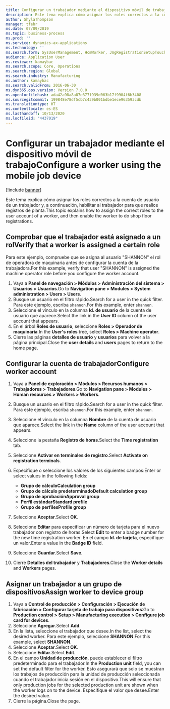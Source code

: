 ```yaml
---
title: Configurar un trabajador mediante el dispositivo móvil de trabajo
description: Este tema explica cómo asignar los roles correctos a la cuenta de usuario de un trabajador y, a continuación, habilitar al trabajador para que realice registros de planta.
author: ShylaThompson
manager: tfehr
ms.date: 07/09/2019
ms.topic: business-process
ms.prod: ''
ms.service: dynamics-ax-applications
ms.technology: ''
ms.search.form: SysUserManagement, HcmWorker, JmgRegistrationSetupTouch, JmgRegistrationSetupAssignUsers
audience: Application User
ms.reviewer: kamaybac
ms.search.scope: Core, Operations
ms.search.region: Global
ms.search.industry: Manufacturing
ms.author: kamaybac
ms.search.validFrom: 2016-06-30
ms.dyn365.ops.version: Version 7.0.0
ms.openlocfilehash: ada42a98a8a87e377f939d063b17f9904f6b3408
ms.sourcegitcommit: 199848e78df5cb7c439b001bdbe1ece963593cdb
ms.translationtype: HT
ms.contentlocale: es-ES
ms.lasthandoff: 10/13/2020
ms.locfileid: "4437019"
---
```

# <a name="configure-a-worker-using-the-mobile-job-device"></a><span data-ttu-id="ffce4-103">Configurar un trabajador mediante el dispositivo móvil de trabajo</span><span class="sxs-lookup"><span data-stu-id="ffce4-103">Configure a worker using the mobile job device</span></span>

[!include [banner](../../includes/banner.md)]

<span data-ttu-id="ffce4-104">Este tema explica cómo asignar los roles correctos a la cuenta de usuario de un trabajador y, a continuación, habilitar al trabajador para que realice registros de planta.</span><span class="sxs-lookup"><span data-stu-id="ffce4-104">This topic explains how to assign the correct roles to the user account of a worker, and then enable the worker to do shop floor registrations.</span></span>

## <a name="verify-that-a-worker-is-assigned-a-certain-role"></a><span data-ttu-id="ffce4-105">Comprobar que el trabajador está asignado a un rol</span><span class="sxs-lookup"><span data-stu-id="ffce4-105">Verify that a worker is assigned a certain role</span></span>

<span data-ttu-id="ffce4-106">Para este ejemplo, compruebe que se asigna al usuario "SHANNON" el rol de operadora de maquinaria antes de configurar la cuenta de la trabajadora.</span><span class="sxs-lookup"><span data-stu-id="ffce4-106">For this example, verify that user "SHANNON" is assigned the machine operator role before you configure the worker account.</span></span>

1. <span data-ttu-id="ffce4-107">Vaya a **Panel de navegación > Módulos > Administración del sistema > Usuarios > Usuarios**.</span><span class="sxs-lookup"><span data-stu-id="ffce4-107">Go to **Navigation pane > Modules > System administration > Users > Users**.</span></span>
2. <span data-ttu-id="ffce4-108">Busque un usuario en el filtro rápido.</span><span class="sxs-lookup"><span data-stu-id="ffce4-108">Search for a user in the quick filter.</span></span> <span data-ttu-id="ffce4-109">Para este ejemplo, escriba `shannon`.</span><span class="sxs-lookup"><span data-stu-id="ffce4-109">For this example, enter `shannon`.</span></span>
3. <span data-ttu-id="ffce4-110">Seleccione el vínculo en la columna **Id. de usuario** de la cuenta de usuario que aparece.</span><span class="sxs-lookup"><span data-stu-id="ffce4-110">Select the link in the **User ID** column of the user account that appears.</span></span>
4. <span data-ttu-id="ffce4-111">En el árbol **Roles de usuario**, seleccione **Roles > Operador de maquinaria**.</span><span class="sxs-lookup"><span data-stu-id="ffce4-111">In the **User's roles** tree, select **Roles > Machine operator**.</span></span>
5. <span data-ttu-id="ffce4-112">Cierre las páginas **detalles de usuario** y **usuarios** para volver a la página principal.</span><span class="sxs-lookup"><span data-stu-id="ffce4-112">Close the **user details** and **users** pages to return to the home page.</span></span>

## <a name="configure-worker-account"></a><span data-ttu-id="ffce4-113">Configurar la cuenta de trabajador</span><span class="sxs-lookup"><span data-stu-id="ffce4-113">Configure worker account</span></span>
1. <span data-ttu-id="ffce4-114">Vaya a **Panel de exploración > Módulos > Recursos humanos > Trabajadores > Trabajadores**.</span><span class="sxs-lookup"><span data-stu-id="ffce4-114">Go to **Navigation pane > Modules > Human resources > Workers > Workers**.</span></span>
2. <span data-ttu-id="ffce4-115">Busque un usuario en el filtro rápido.</span><span class="sxs-lookup"><span data-stu-id="ffce4-115">Search for a user in the quick filter.</span></span> <span data-ttu-id="ffce4-116">Para este ejemplo, escriba `shannon`.</span><span class="sxs-lookup"><span data-stu-id="ffce4-116">For this example, enter `shannon`.</span></span>
3. <span data-ttu-id="ffce4-117">Seleccione el vínculo en la columna **Nombre** de la cuenta de usuario que aparece.</span><span class="sxs-lookup"><span data-stu-id="ffce4-117">Select the link in the **Name** column of the user account that appears.</span></span>
4. <span data-ttu-id="ffce4-118">Seleccione la pestaña **Registro de horas**.</span><span class="sxs-lookup"><span data-stu-id="ffce4-118">Select the **Time registration** tab.</span></span>
5. <span data-ttu-id="ffce4-119">Seleccione **Activar en terminales de registro**.</span><span class="sxs-lookup"><span data-stu-id="ffce4-119">Select **Activate on registration terminals**.</span></span>
6. <span data-ttu-id="ffce4-120">Especifique o seleccione los valores de los siguientes campos:</span><span class="sxs-lookup"><span data-stu-id="ffce4-120">Enter or select values in the following fields:</span></span>  

    - <span data-ttu-id="ffce4-121">**Grupo de cálculo**</span><span class="sxs-lookup"><span data-stu-id="ffce4-121">**Calculation group**</span></span>  
    - <span data-ttu-id="ffce4-122">**Grupo de cálculo predeterminado**</span><span class="sxs-lookup"><span data-stu-id="ffce4-122">**Default calculation group**</span></span>  
    - <span data-ttu-id="ffce4-123">**Grupo de aprobación**</span><span class="sxs-lookup"><span data-stu-id="ffce4-123">**Approval group**</span></span>  
    - <span data-ttu-id="ffce4-124">**Perfil estándar**</span><span class="sxs-lookup"><span data-stu-id="ffce4-124">**Standard profile**</span></span>  
    - <span data-ttu-id="ffce4-125">**Grupo de perfiles**</span><span class="sxs-lookup"><span data-stu-id="ffce4-125">**Profile group**</span></span>  

7. <span data-ttu-id="ffce4-126">Seleccione **Aceptar**.</span><span class="sxs-lookup"><span data-stu-id="ffce4-126">Select **OK**.</span></span>
8. <span data-ttu-id="ffce4-127">Seleccione **Editar** para especificar un número de tarjeta para el nuevo trabajador con registro de horas.</span><span class="sxs-lookup"><span data-stu-id="ffce4-127">Select **Edit** to enter a badge number for the new time registration worker.</span></span> <span data-ttu-id="ffce4-128">En el campo **Id. de tarjeta**, especifique un valor.</span><span class="sxs-lookup"><span data-stu-id="ffce4-128">Enter a value in the **Badge ID** field.</span></span>
9. <span data-ttu-id="ffce4-129">Seleccione **Guardar**.</span><span class="sxs-lookup"><span data-stu-id="ffce4-129">Select **Save**.</span></span>
10. <span data-ttu-id="ffce4-130">Cierre **Detalles del trabajador** y **Trabajadores**.</span><span class="sxs-lookup"><span data-stu-id="ffce4-130">Close the **Worker details** and **Workers** pages.</span></span>

## <a name="assign-worker-to-device-group"></a><span data-ttu-id="ffce4-131">Asignar un trabajador a un grupo de dispositivos</span><span class="sxs-lookup"><span data-stu-id="ffce4-131">Assign worker to device group</span></span>
1. <span data-ttu-id="ffce4-132">Vaya a **Control de producción > Configuración > Ejecución de fabricación > Configurar tarjeta de trabajo para dispositivos**:</span><span class="sxs-lookup"><span data-stu-id="ffce4-132">Go to **Production control > Setup > Manufacturing execution > Configure job card for devices**.</span></span>
2. <span data-ttu-id="ffce4-133">Seleccione **Agregar**.</span><span class="sxs-lookup"><span data-stu-id="ffce4-133">Select **Add**.</span></span>
3. <span data-ttu-id="ffce4-134">En la lista, seleccione el trabajador que desee.</span><span class="sxs-lookup"><span data-stu-id="ffce4-134">In the list, select the desired worker.</span></span> <span data-ttu-id="ffce4-135">Para este ejemplo, seleccione **SHANNON**.</span><span class="sxs-lookup"><span data-stu-id="ffce4-135">For this example, select **SHANNON**.</span></span>
4. <span data-ttu-id="ffce4-136">Seleccione **Aceptar**.</span><span class="sxs-lookup"><span data-stu-id="ffce4-136">Select **OK**.</span></span>
5. <span data-ttu-id="ffce4-137">Seleccione **Editar**.</span><span class="sxs-lookup"><span data-stu-id="ffce4-137">Select **Edit**.</span></span>
6. <span data-ttu-id="ffce4-138">En el campo **Unidad de producción**, puede establecer el filtro predeterminado para el trabajador.</span><span class="sxs-lookup"><span data-stu-id="ffce4-138">In the **Production unit** field, you can set the default filter for the worker.</span></span> <span data-ttu-id="ffce4-139">Esto asegurará que solo se muestran los trabajos de producción para la unidad de producción seleccionada cuando el trabajador inicia sesión en el dispositivo.</span><span class="sxs-lookup"><span data-stu-id="ffce4-139">This will ensure that only production jobs for the selected production unit are shown when the worker logs on to the device.</span></span> <span data-ttu-id="ffce4-140">Especifique el valor que desee.</span><span class="sxs-lookup"><span data-stu-id="ffce4-140">Enter the desired value.</span></span>
7. <span data-ttu-id="ffce4-141">Cierre la página.</span><span class="sxs-lookup"><span data-stu-id="ffce4-141">Close the page.</span></span>

